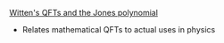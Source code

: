 [Witten's QFTs and the Jones polynomial](https://people.maths.ox.ac.uk/beem/papers/jones_polynomial_witten.pdf)
- Relates mathematical QFTs to actual uses in physics